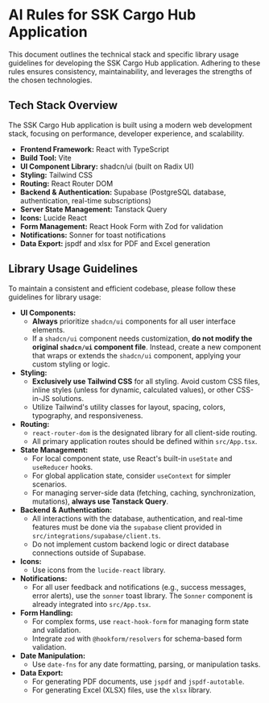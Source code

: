 # AI Rules for SSK Cargo Hub Application

This document outlines the technical stack and specific library usage guidelines for developing the SSK Cargo Hub application. Adhering to these rules ensures consistency, maintainability, and leverages the strengths of the chosen technologies.

## Tech Stack Overview

The SSK Cargo Hub application is built using a modern web development stack, focusing on performance, developer experience, and scalability.

*   **Frontend Framework:** React with TypeScript
*   **Build Tool:** Vite
*   **UI Component Library:** shadcn/ui (built on Radix UI)
*   **Styling:** Tailwind CSS
*   **Routing:** React Router DOM
*   **Backend & Authentication:** Supabase (PostgreSQL database, authentication, real-time subscriptions)
*   **Server State Management:** Tanstack Query
*   **Icons:** Lucide React
*   **Form Management:** React Hook Form with Zod for validation
*   **Notifications:** Sonner for toast notifications
*   **Data Export:** jspdf and xlsx for PDF and Excel generation

## Library Usage Guidelines

To maintain a consistent and efficient codebase, please follow these guidelines for library usage:

*   **UI Components:**
    *   **Always** prioritize `shadcn/ui` components for all user interface elements.
    *   If a `shadcn/ui` component needs customization, **do not modify the original `shadcn/ui` component file**. Instead, create a new component that wraps or extends the `shadcn/ui` component, applying your custom styling or logic.
*   **Styling:**
    *   **Exclusively use Tailwind CSS** for all styling. Avoid custom CSS files, inline styles (unless for dynamic, calculated values), or other CSS-in-JS solutions.
    *   Utilize Tailwind's utility classes for layout, spacing, colors, typography, and responsiveness.
*   **Routing:**
    *   `react-router-dom` is the designated library for all client-side routing.
    *   All primary application routes should be defined within `src/App.tsx`.
*   **State Management:**
    *   For local component state, use React's built-in `useState` and `useReducer` hooks.
    *   For global application state, consider `useContext` for simpler scenarios.
    *   For managing server-side data (fetching, caching, synchronization, mutations), **always use Tanstack Query**.
*   **Backend & Authentication:**
    *   All interactions with the database, authentication, and real-time features must be done via the `supabase` client provided in `src/integrations/supabase/client.ts`.
    *   Do not implement custom backend logic or direct database connections outside of Supabase.
*   **Icons:**
    *   Use icons from the `lucide-react` library.
*   **Notifications:**
    *   For all user feedback and notifications (e.g., success messages, error alerts), use the `sonner` toast library. The `Sonner` component is already integrated into `src/App.tsx`.
*   **Form Handling:**
    *   For complex forms, use `react-hook-form` for managing form state and validation.
    *   Integrate `zod` with `@hookform/resolvers` for schema-based form validation.
*   **Date Manipulation:**
    *   Use `date-fns` for any date formatting, parsing, or manipulation tasks.
*   **Data Export:**
    *   For generating PDF documents, use `jspdf` and `jspdf-autotable`.
    *   For generating Excel (XLSX) files, use the `xlsx` library.